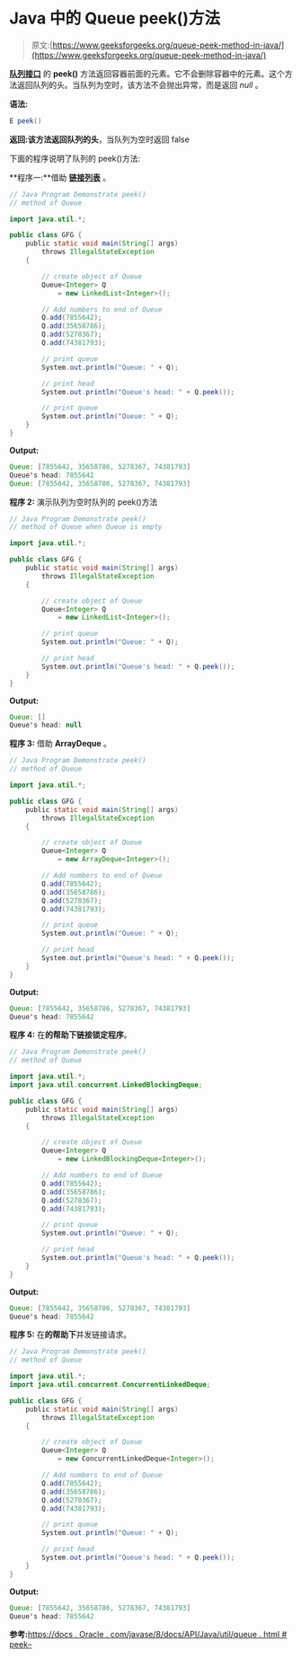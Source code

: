 # Java 中的 Queue peek()方法

> 原文:[https://www.geeksforgeeks.org/queue-peek-method-in-java/](https://www.geeksforgeeks.org/queue-peek-method-in-java/)

**[队列接口](https://www.geeksforgeeks.org/queue-interface-java/)** 的 **peek()** 方法返回容器前面的元素。它不会删除容器中的元素。这个方法返回队列的头。当队列为空时，该方法不会抛出异常，而是返回 *null* 。

**语法:**

```java
E peek()
```

**返回:**该方法返回队列的**头**，当队列为空时返回 false

下面的程序说明了队列的 peek()方法:

**程序一:**借助 [**链接列表**](https://www.geeksforgeeks.org/linked-list-in-java/) 。

```java
// Java Program Demonstrate peek()
// method of Queue

import java.util.*;

public class GFG {
    public static void main(String[] args)
        throws IllegalStateException
    {

        // create object of Queue
        Queue<Integer> Q
            = new LinkedList<Integer>();

        // Add numbers to end of Queue
        Q.add(7855642);
        Q.add(35658786);
        Q.add(5278367);
        Q.add(74381793);

        // print queue
        System.out.println("Queue: " + Q);

        // print head
        System.out.println("Queue's head: " + Q.peek());

        // print queue
        System.out.println("Queue: " + Q);
    }
}
```

**Output:**

```java
Queue: [7855642, 35658786, 5278367, 74381793]
Queue's head: 7855642
Queue: [7855642, 35658786, 5278367, 74381793]

```

**程序 2:** 演示队列为空时队列的 peek()方法

```java
// Java Program Demonstrate peek()
// method of Queue when Queue is empty

import java.util.*;

public class GFG {
    public static void main(String[] args)
        throws IllegalStateException
    {

        // create object of Queue
        Queue<Integer> Q
            = new LinkedList<Integer>();

        // print queue
        System.out.println("Queue: " + Q);

        // print head
        System.out.println("Queue's head: " + Q.peek());
    }
}
```

**Output:**

```java
Queue: []
Queue's head: null

```

**程序 3:** 借助 **ArrayDeque** 。

```java
// Java Program Demonstrate peek()
// method of Queue

import java.util.*;

public class GFG {
    public static void main(String[] args)
        throws IllegalStateException
    {

        // create object of Queue
        Queue<Integer> Q
            = new ArrayDeque<Integer>();

        // Add numbers to end of Queue
        Q.add(7855642);
        Q.add(35658786);
        Q.add(5278367);
        Q.add(74381793);

        // print queue
        System.out.println("Queue: " + Q);

        // print head
        System.out.println("Queue's head: " + Q.peek());
    }
}
```

**Output:**

```java
Queue: [7855642, 35658786, 5278367, 74381793]
Queue's head: 7855642

```

**程序 4:** 在**的帮助下链接锁定程序**。

```java
// Java Program Demonstrate peek()
// method of Queue

import java.util.*;
import java.util.concurrent.LinkedBlockingDeque;

public class GFG {
    public static void main(String[] args)
        throws IllegalStateException
    {

        // create object of Queue
        Queue<Integer> Q
            = new LinkedBlockingDeque<Integer>();

        // Add numbers to end of Queue
        Q.add(7855642);
        Q.add(35658786);
        Q.add(5278367);
        Q.add(74381793);

        // print queue
        System.out.println("Queue: " + Q);

        // print head
        System.out.println("Queue's head: " + Q.peek());
    }
}
```

**Output:**

```java
Queue: [7855642, 35658786, 5278367, 74381793]
Queue's head: 7855642

```

**程序 5:** 在**的帮助下**并发链接请求。

```java
// Java Program Demonstrate peek()
// method of Queue

import java.util.*;
import java.util.concurrent.ConcurrentLinkedDeque;

public class GFG {
    public static void main(String[] args)
        throws IllegalStateException
    {

        // create object of Queue
        Queue<Integer> Q
            = new ConcurrentLinkedDeque<Integer>();

        // Add numbers to end of Queue
        Q.add(7855642);
        Q.add(35658786);
        Q.add(5278367);
        Q.add(74381793);

        // print queue
        System.out.println("Queue: " + Q);

        // print head
        System.out.println("Queue's head: " + Q.peek());
    }
}
```

**Output:**

```java
Queue: [7855642, 35658786, 5278367, 74381793]
Queue's head: 7855642

```

**参考:**[https://docs . Oracle . com/javase/8/docs/API/Java/util/queue . html # peek–](https://docs.oracle.com/javase/8/docs/api/java/util/Queue.html#peek--)